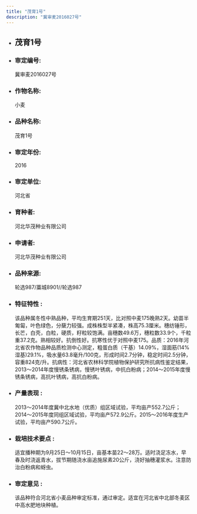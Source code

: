 ```yaml
---
title: "茂育1号"
description: "冀审麦2016027号"
---
```

* ## 茂育1号
* ###  审定编号:  
   冀审麦2016027号

*  ### 作物名称:  
   小麦

*   ###  品种名称: 
    茂育1号

*   ### 审定年份: 
    2016

*   ### 审定单位:  
    河北省

*   ### 育种者:  
    河北华茂种业有限公司

*   ### 申请者:  
    河北华茂种业有限公司

*   ### 品种来源:  
    轮选987/藁城8901//轮选987

*   ### 特征特性 : 
    该品种属冬性中熟品种，平均生育期251天，比对照中麦175晚熟2天。幼苗半匍匐，叶色绿色，分蘖力较强。成株株型半紧凑，株高75.3厘米。穗纺锤形，长芒，白壳，白粒，硬质，籽粒较饱满。亩穗数49.6万，穗粒数33.9个，千粒重37.2克。熟相较好。抗倒性好。抗寒性优于对照中麦175。品质：2016年河北省农作物品种品质检测中心测定，粗蛋白质（干基）14.09%，湿面筋(14%湿基)29.1%，吸水量63.8毫升/100克，形成时间2.7分钟，稳定时间2.5分钟，容重824克/升。抗病性：河北省农林科学院植物保护研究所抗病性鉴定结果，2013～2014年度慢锈条锈病，慢锈叶锈病，中抗白粉病；2014～2015年度慢锈条锈病，高抗叶锈病，高抗白粉病。

*   ### 产量表现 : 
    2013～2014年度冀中北水地（优质）组区域试验，平均亩产552.7公斤；2014～2015年度同组区域试验，平均亩产572.9公斤。2015～2016年度生产试验，平均亩产590.7公斤。

*   ### 栽培技术要点 : 
    适宜播种期为9月25日～10月15日，亩基本苗22～28万。适时浇足冻水，早春及时浇返青水，拔节期随浇水亩追施尿素20公斤，浇好抽穗灌浆水。注意防治白粉病和蚜虫。

*   ### 审定意见 : 
    该品种符合河北省小麦品种审定标准，通过审定。适宜在河北省中北部冬麦区中高水肥地块种植。
